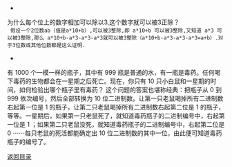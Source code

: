 * 
为什么每个位上的数字相加可以除以3,这个数字就可以被3正除？<br>
``` 假设一个2位数ab（值是a*10+b）,可以被3整除,即 a*10+b 可以被3整除,又知道 a*3 可以被3整除,那么 a*10+b-a*3-a*3-a*3就可以被3整除（a*10+b-a*3-a*3-a*3=a+b）.对于3位数或其他位数都是这么证明.```

* 
有 1000 个一模一样的瓶子，其中有 999 瓶是普通的水，有一瓶是毒药。任何喝下毒药的生物都会在一星期之后死亡。现在，你只有 10 只小白鼠和一星期的时间，如何检验出哪个瓶子里有毒药？
    这个问题的答案也堪称经典：把瓶子从 0 到 999 依次编号，然后全部转换为 10 位二进制数。让第一只老鼠喝掉所有二进制数右起第一位是 1 的瓶子，让第二只老鼠喝掉所有二进制数右起第二位是 1 的瓶子，等等。一星期后，如果第一只老鼠死了，就知道毒药瓶子的二进制编号中，右起第一位是 1 ；如果第二只老鼠没死，就知道毒药瓶子的二进制编号中，右起第二位是 0 ⋯⋯每只老鼠的死活都能确定出 10 位二进制数的其中一位，由此便可知道毒药瓶子的编号了。

[返回目录](README.md)
